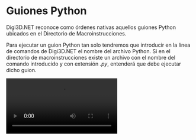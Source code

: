 # Guiones Python

Digi3D.NET reconoce como órdenes nativas aquellos guiones Python ubicados en el Directorio de Macroinstrucciones.

Para ejecutar un guion Python tan solo tendremos que introducir en la línea de comandos de Digi3D.NET el nombre del archivo Python. Si en el directorio de macroinstrucciones existe un archivo con el nombre del comando introducido y con extensión _.py_, entenderá que debe ejecutar dicho guion.

<video controls>
    <source src="https://digi21.blob.core.windows.net/videos-ayuda/elimina_curvas_por_equidistancia2.mp4" type="video/mp4">
</video>
